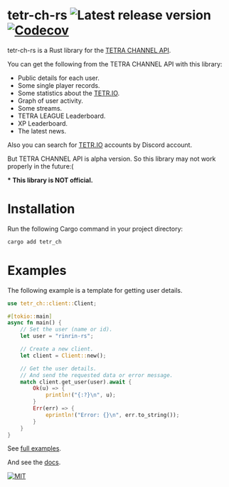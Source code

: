 # tetr-ch-rs ![Latest release version](https://img.shields.io/github/v/release/Rinrin0413/tetr-ch-rs?color=007722&label=Latest%20release&style=flat-square) [![Codecov](https://img.shields.io/codecov/c/github/Rinrin0413/tetr-ch-rs?color=%23ff0077&logo=Codecov&style=flat-square)](https://app.codecov.io/gh/Rinrin0413/tetr-ch-rs)

tetr-ch-rs is a Rust library for the [TETRA CHANNEL API](https://tetr.io/about/api/).

You can get the following from the TETRA CHANNEL API with this library:

- Public details for each user.
- Some single player records.
- Some statistics about the [TETR.IO](https://tetr.io).
- Graph of user activity.
- Some streams.
- TETRA LEAGUE Leaderboard.
- XP Leaderboard.
- The latest news.

Also you can search for [TETR.IO](https://tetr.io) accounts by Discord account.

But TETRA CHANNEL API is alpha version.
So this library may not work properly in the future:(

**\* This library is NOT official.**

# Installation

Run the following Cargo command in your project directory:

```bash
cargo add tetr_ch
```

# Examples

The following example is a template for getting user details.

```rust
use tetr_ch::client::Client;

#[tokio::main]
async fn main() {
    // Set the user (name or id).
    let user = "rinrin-rs";

    // Create a new client.
    let client = Client::new();

    // Get the user details.
    // And send the requested data or error message.
    match client.get_user(user).await {
        Ok(u) => {
            println!("{:?}\n", u);
        }
        Err(err) => {
            eprintln!("Error: {}\n", err.to_string());
        }
    }
}
```

See [full examples](./examples/).

And see the [docs](https://docs.rs/tetr_ch).

[![MIT](https://img.shields.io/github/license/Rinrin0413/tetr-ch-rs?color=%23A11D32&style=for-the-badge)](./LICENSE)

